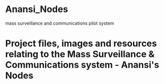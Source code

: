 # Anansi_Nodes
mass surveillance and communications pilot system


# Project files, images and resources relating to the Mass Surveillance & Communications system - Anansi's Nodes
